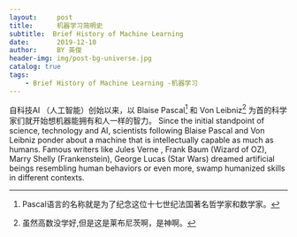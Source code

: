 ```yaml
---
layout:     post
title:      机器学习简明史
subtitle:  Brief History of Machine Learning
date:       2019-12-10
author:     BY 英俊
header-img: img/post-bg-universe.jpg
catalog: true
tags:
    - Brief History of Machine Learning -机器学习
---
```


自科技AI （人工智能）创始以来，以 Blaise Pascal[^1]
和 Von Leibniz[^2]
为首的科学家们就开始想机器能拥有和人一样的智力。
Since the initial standpoint of science, technology and AI, scientists following Blaise Pascal and Von Leibniz ponder about a machine that is intellectually capable as much as humans. Famous writers like Jules
Verne , Frank Baum (Wizard of OZ), Marry Shelly (Frankenstein), George Lucas (Star Wars) dreamed artificial beings resembling human behaviors or even more, swamp humanized skills in different contexts.
 
[^1]: Pascal语言的名称就是为了纪念这位十七世纪法国著名哲学家和数学家。
[^2]: 虽然高数没学好,但是这是莱布尼茨啊，是神啊。
